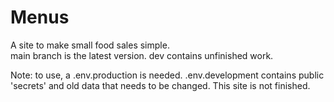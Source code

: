 # Menus

A site to make small food sales simple.\
main branch is the latest version. dev contains unfinished work.

Note: to use, a .env.production is needed. .env.development contains public 'secrets' and old data that needs to be changed.
This site is not finished.
